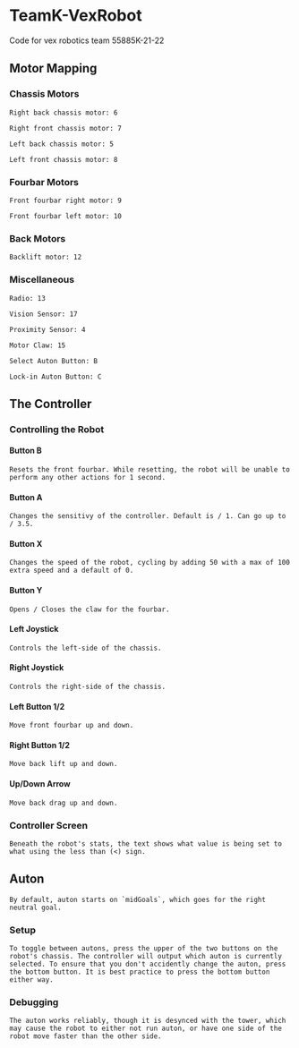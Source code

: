 
# TeamK-VexRobot

Code for vex robotics team 55885K-21-22

## Motor Mapping

### Chassis Motors

    Right back chassis motor: 6

    Right front chassis motor: 7
    
    Left back chassis motor: 5

    Left front chassis motor: 8

### Fourbar Motors

    Front fourbar right motor: 9

    Front fourbar left motor: 10

### Back Motors

    Backlift motor: 12

### Miscellaneous

    Radio: 13

    Vision Sensor: 17

    Proximity Sensor: 4

    Motor Claw: 15

    Select Auton Button: B

    Lock-in Auton Button: C

## The Controller

### Controlling the Robot

#### **Button B**

    Resets the front fourbar. While resetting, the robot will be unable to perform any other actions for 1 second.

#### **Button A**

    Changes the sensitivy of the controller. Default is / 1. Can go up to / 3.5.

#### **Button X**

    Changes the speed of the robot, cycling by adding 50 with a max of 100 extra speed and a default of 0.

#### **Button Y**

    Opens / Closes the claw for the fourbar.

#### **Left Joystick**

    Controls the left-side of the chassis.

#### **Right Joystick**

    Controls the right-side of the chassis.

#### **Left Button 1/2**

    Move front fourbar up and down.

#### **Right Button 1/2**

    Move back lift up and down.

#### **Up/Down Arrow**

    Move back drag up and down.

### Controller Screen

    Beneath the robot's stats, the text shows what value is being set to what using the less than (<) sign.

## Auton

    By default, auton starts on `midGoals`, which goes for the right neutral goal.

### Setup

    To toggle between autons, press the upper of the two buttons on the robot's chassis. The controller will output which auton is currently selected. To ensure that you don't accidently change the auton, press the bottom button. It is best practice to press the bottom button either way.

### Debugging

    The auton works reliably, though it is desynced with the tower, which may cause the robot to either not run auton, or have one side of the robot move faster than the other side.
